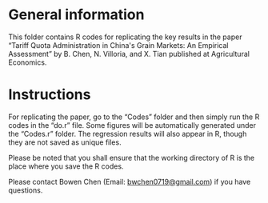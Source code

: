 # General information

This folder contains R codes for replicating the key results in the paper “Tariff Quota Administration in China's Grain Markets: An Empirical Assessment” by B. Chen, N. Villoria, and X. Tian published at Agricultural Economics. 

# Instructions 
For replicating the paper, go to the “Codes” folder and then simply run the R codes in the “do.r” file. Some figures will be automatically generated under the “Codes.r” folder. The regression results will also appear in R, though they are not saved as unique files. 

Please be noted that you shall ensure that the working directory of R is the place where you save the R codes.  

Please contact Bowen Chen (Email: bwchen0719@gmail.com) if you have questions.

